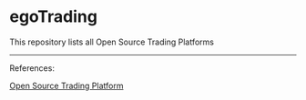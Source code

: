# egoTrading

This repository lists all Open Source Trading Platforms




---------------------

References:

[Open Source Trading Platform](https://quant.stackexchange.com/questions/10905/what-open-source-trading-platform-are-available)
